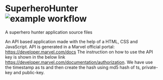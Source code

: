 # SuperheroHunter  ![example workflow](https://img.shields.io/badge/Front%20End-HTML%2CCSS%2C%20JV-success)
A superhero hunter application source files
 
An API based application made with the help of a HTML, CSS and JavaScript.
API is generated in a Marvel official portal:  https://developer.marvel.com/docs 
The instruction on how to use the API key is shown in the below link
https://developer.marvel.com/documentation/authorization. 
We have use the timestamp as ts and then create the hash using md5 hash of ts, private-key and public-key. 
